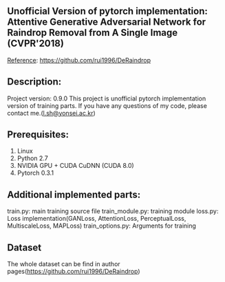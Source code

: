 ## Unofficial Version of pytorch implementation: Attentive Generative Adversarial Network for Raindrop Removal from A Single Image (CVPR'2018)

[Reference](https://github.com/rui1996/DeRaindrop): https://github.com/rui1996/DeRaindrop

## Description:
Project version: 0.9.0
This project is unofficial pytorch implementation version of training parts. If you have any questions of my code, please contact me.(l.sh@yonsei.ac.kr)

## Prerequisites:
1. Linux
2. Python 2.7
3. NVIDIA GPU + CUDA CuDNN (CUDA 8.0)
4. Pytorch 0.3.1

## Additional implemented parts:

train.py: main training source file
train_module.py: training module 
loss.py: Loss implementation(GANLoss, AttentionLoss, PerceptualLoss, MultiscaleLoss, MAPLoss)
train_options.py: Arguments for training


## Dataset
The whole dataset can be find in author pages(https://github.com/rui1996/DeRaindrop)
